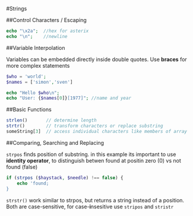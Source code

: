#Strings

##Control Characters / Escaping

```php
echo "\x2a";  //hex for asterix
echo "\n";    //newline
```

##Variable Interpolation

Variables can be embedded directly inside double quotes. Use **braces** for more complex statements

```php
$who = 'world';
$names = ['simon','sven']

echo "Hello $who\n";
echo "User: {$names[0]}[1977]"; //name and year
```

##Basic Functions

```php
strlen()       // determine length
strtr()        // transform characters or replace substring
someString[3]  // access individual characters like members of array
```

##Comparing, Searching and Replacing

`strpos` finds position of substring. in this example its important to use **identity operator**, to distinguish betwen found at positin zero (0) vs not found (false)

```php
if (strpos ($haystack, $needle) !== false) {
	echo 'found;
}
```

`strstr()` work similar to strpos, but returns a string instead of a position. Both are case-sensitive, for case-**i**nsesitive use `stripos` and `stristr`
